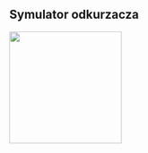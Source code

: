 ## Symulator odkurzacza

<img src="https://github.com/koglecki/symulator_odkurzacza/assets/122780250/a0f843d9-fa10-4f0f-834a-0e303973c610" width="200" />
